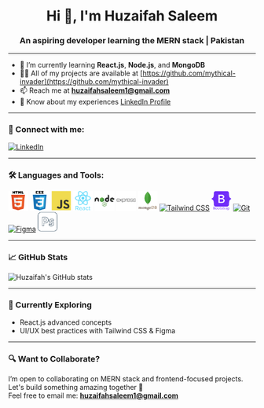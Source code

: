 <h1 align="center">Hi 👋, I'm Huzaifah Saleem</h1>
<h3 align="center">An aspiring developer learning the MERN stack | Pakistan </h3>

---

- 🌱 I’m currently learning **React.js**, **Node.js**, and **MongoDB**
- 👨‍💻 All of my projects are available at [https://github.com/mythical-invader](https://github.com/mythical-invader)
- 📫 Reach me at **huzaifahsaleem1@gmail.com**
- 📄 Know about my experiences [LinkedIn Profile](https://www.linkedin.com/in/huzaifah-saleem-b3846137b?utm_source=share&utm_campaign=share_via&utm_content=profile&utm_medium=android_app)

---

### 🤝 Connect with me:

<p align="left">
  <a href="https://www.linkedin.com/in/huzaifah-saleem-b3846137b?utm_source=share&utm_campaign=share_via&utm_content=profile&utm_medium=android_app" target="_blank"><img src="https://raw.githubusercontent.com/rahuldkjain/github-profile-readme-generator/master/src/images/icons/Social/linked-in-alt.svg" alt="LinkedIn" height="30" width="40"/></a>

---

### 🛠️ Languages and Tools:

<p align="left">
  <a href="https://developer.mozilla.org/en-US/docs/Web/HTML" target="_blank"><img src="https://raw.githubusercontent.com/devicons/devicon/master/icons/html5/html5-original-wordmark.svg" alt="HTML5" width="40" height="40"/></a>
  <a href="https://developer.mozilla.org/en-US/docs/Web/CSS" target="_blank"><img src="https://raw.githubusercontent.com/devicons/devicon/master/icons/css3/css3-original-wordmark.svg" alt="CSS3" width="40" height="40"/></a>
  <a href="https://developer.mozilla.org/en-US/docs/Web/JavaScript" target="_blank"><img src="https://raw.githubusercontent.com/devicons/devicon/master/icons/javascript/javascript-original.svg" alt="JavaScript" width="40" height="40"/></a>
  <a href="https://reactjs.org/" target="_blank"><img src="https://raw.githubusercontent.com/devicons/devicon/master/icons/react/react-original-wordmark.svg" alt="React" width="40" height="40"/></a>
  <a href="https://nodejs.org/" target="_blank"><img src="https://raw.githubusercontent.com/devicons/devicon/master/icons/nodejs/nodejs-original-wordmark.svg" alt="Node.js" width="40" height="40"/></a>
  <a href="https://expressjs.com/" target="_blank"><img src="https://raw.githubusercontent.com/devicons/devicon/master/icons/express/express-original-wordmark.svg" alt="Express.js" width="40" height="40"/></a>
  <a href="https://www.mongodb.com/" target="_blank"><img src="https://raw.githubusercontent.com/devicons/devicon/master/icons/mongodb/mongodb-original-wordmark.svg" alt="MongoDB" width="40" height="40"/></a>
  <a href="https://tailwindcss.com/" target="_blank"><img src="https://www.vectorlogo.zone/logos/tailwindcss/tailwindcss-icon.svg" alt="Tailwind CSS" width="40" height="40"/></a>
  <a href="https://getbootstrap.com/" target="_blank"><img src="https://raw.githubusercontent.com/devicons/devicon/master/icons/bootstrap/bootstrap-plain-wordmark.svg" alt="Bootstrap" width="40" height="40"/></a>
  <a href="https://git-scm.com/" target="_blank"><img src="https://www.vectorlogo.zone/logos/git-scm/git-scm-icon.svg" alt="Git" width="40" height="40"/></a>
  <a href="https://www.figma.com/" target="_blank"><img src="https://www.vectorlogo.zone/logos/figma/figma-icon.svg" alt="Figma" width="40" height="40"/></a>
  <a href="https://www.photoshop.com/" target="_blank"><img src="https://raw.githubusercontent.com/devicons/devicon/master/icons/photoshop/photoshop-line.svg" alt="Photoshop" width="40" height="40"/></a>
</p>

---

### 📈 GitHub Stats

<p align="left">
  <img src="https://github-readme-stats.vercel.app/api?username=mythical-invader&show_icons=true&theme=tokyonight" alt="Huzaifah's GitHub stats" />
</p>

---

### 🧠 Currently Exploring

- React.js advanced concepts
- UI/UX best practices with Tailwind CSS & Figma

---

### 🔍 Want to Collaborate?

I’m open to collaborating on MERN stack and frontend-focused projects. Let's build something amazing together 🚀  
Feel free to email me: **huzaifahsaleem1@gmail.com**


